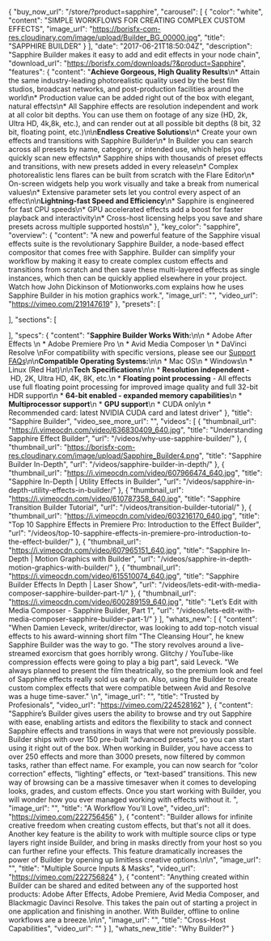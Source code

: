 {
  "buy_now_url": "/store/?product=sapphire",
  "carousel": [
    {
      "color": "white",
      "content": "SIMPLE WORKFLOWS FOR CREATING COMPLEX CUSTOM EFFECTS",
      "image_url": "https://borisfx-com-res.cloudinary.com/image/upload/Builder_BG_00000.jpg",
      "title": "SAPPHIRE BUILDER"
    }
  ],
  "date": "2017-06-21T18:50:04Z",
  "description": "Sapphire Builder makes it easy to add and edit effects in your node chain",
  "download_url": "https://borisfx.com/downloads/?&product=Sapphire",
  "features": {
    "content": "**Achieve Gorgeous, High Quality Results**\n* Attain the same industry-leading photorealistic quality used by the best film studios, broadcast networks, and post-production facilities around the world\n* Production value can be added right out of the box with elegant, natural effects\n* All Sapphire effects are resolution independent and work at all color bit depths. You can use them on footage of any size (HD, 2k, Ultra HD, 4k,8k, etc.), and can render out at all possible bit depths (8 bit, 32 bit, floating point, etc.)\n\n**Endless Creative Solutions**\n* Create your own effects and transitions with Sapphire Builder\n* In Builder you can search across all presets by name, category, or intended use, which helps you quickly scan new effects\n* Sapphire ships with thousands of preset effects and transitions, with new presets added in every release\n* Complex photorealistic lens flares can be built from scratch with the Flare Editor\n* On-screen widgets help you work visually and take a break from numerical values\n* Extensive parameter sets let you control every aspect of an effect\n\n**Lightning-fast Speed and Efficiency**\n* Sapphire is engineered for fast CPU speeds\n* GPU accelerated effects add a boost for faster playback and interactivity\n* Cross-host licensing helps you save and share presets across multiple supported hosts\n"
  },
  "key_color": "sapphire",
  "overview": {
    "content": "A new and powerful feature of the Sapphire visual effects suite is the revolutionary Sapphire Builder, a node-based effect compositor that comes free with Sapphire. Builder can simplify your workflow by making it easy to create complex custom effects and transitions from scratch and then save these multi-layered effects as single instances, which then can be quickly applied elsewhere in your project. Watch how John Dickinson of Motionworks.com explains how he uses Sapphire Builder in his motion graphics work.",
    "image_url": "",
    "video_url": "https://vimeo.com/219147619"
  },
  "presets": [

  ],
  "sections": [

  ],
  "specs": {
    "content": "**Sapphire Builder Works With:**\n\n  * Adobe After Effects \n  * Adobe Premiere Pro \n  * Avid Media Composer \n  * DaVinci Resolve \nFor compatibility with specific versions, please see our [Support FAQs](http://support.genarts.com/Knowledgebase/List)\n\n**Compatible Operating Systems:**\n\n  * Mac OS\n  * Windows\n  * Linux (Red Hat)\n\n**Tech Specifications**\n\n  * **Resolution independent -** HD, 2K, Ultra HD, 4K, 8K, etc.\n  * **Floating point processing** - All effects use full floating point processing for improved image quality and full 32-bit HDR support\n  * **64-bit enabled - expanded memory capabilities**\n  * **Multiprocessor support**\n  * **GPU support**\n    * CUDA only\n    * Recommended card: latest NVIDIA CUDA card and latest driver"
  },
  "title": "Sapphire Builder",
  "video_see_more_url": "",
  "videos": [
    {
      "thumbnail_url": "https://i.vimeocdn.com/video/636830409_640.jpg",
      "title": "Understanding Sapphire Effect Builder",
      "url": "/videos/why-use-sapphire-builder/"
    },
    {
      "thumbnail_url": "https://borisfx-com-res.cloudinary.com/image/upload/Sapphire_Builder4.png",
      "title": "Sapphire Builder In-Depth",
      "url": "/videos/sapphire-builder-in-depth/"
    },
    {
      "thumbnail_url": "https://i.vimeocdn.com/video/607966474_640.jpg",
      "title": "Sapphire In-Depth | Utility Effects in Builder",
      "url": "/videos/sapphire-in-depth-utility-effects-in-builder/"
    },
    {
      "thumbnail_url": "https://i.vimeocdn.com/video/610787358_640.jpg",
      "title": "Sapphire Transition Builder Tutorial",
      "url": "/videos/transition-builder-tutorial/"
    },
    {
      "thumbnail_url": "https://i.vimeocdn.com/video/603216170_640.jpg",
      "title": "Top 10 Sapphire Effects in Premiere Pro: Introduction to the Effect Builder",
      "url": "/videos/top-10-sapphire-effects-in-premiere-pro-introduction-to-the-effect-builder/"
    },
    {
      "thumbnail_url": "https://i.vimeocdn.com/video/607965151_640.jpg",
      "title": "Sapphire In-Depth | Motion Graphics with Builder",
      "url": "/videos/sapphire-in-depth-motion-graphics-with-builder/"
    },
    {
      "thumbnail_url": "https://i.vimeocdn.com/video/615510074_640.jpg",
      "title": "Sapphire Builder Effects In Depth | Laser Show",
      "url": "/videos/lets-edit-with-media-composer-sapphire-builder-part-1/"
    },
    {
      "thumbnail_url": "https://i.vimeocdn.com/video/600289159_640.jpg",
      "title": "Let’s Edit with Media Composer - Sapphire Builder, Part 1",
      "url": "/videos/lets-edit-with-media-composer-sapphire-builder-part-1/"
    }
  ],
  "whats_new": [
    {
      "content": "When Damien Leveck, writer/director, was looking to add top-notch visual effects to his award-winning short film \"The Cleansing Hour\", he knew Sapphire Builder was the way to go. \"The story revolves around a live-streamed exorcism that goes horribly wrong. Glitchy / YouTube-like compression effects were going to play a big part\", said Leveck. \"We always planned to present the film theatrically, so the premium look and feel of Sapphire effects really sold us early on. Also, using the Builder to create custom complex effects that were compatible between Avid and Resolve was a huge time-saver.\" \n",
      "image_url": "",
      "title": "Trusted by Profesionals",
      "video_url": "https://vimeo.com/224528162"
    },
    {
      "content": "Sapphire’s Builder gives users the ability to browse and try out Sapphire with ease, enabling artists and editors the flexibility to stack and connect Sapphire effects and transitions in ways that were not previously possible. Builder ships with over 150 pre-built “advanced presets”, so you can start using it right out of the box. When working in Builder, you have access to over 250 effects and more than 3000 presets, now filtered by common tasks, rather than effect name. For example, you can now search for “color correction” effects, “lighting” effects, or “text-based” transitions. This new way of browsing can be a massive timesaver when it comes to developing looks, grades, and custom effects. Once you start working with Builder, you will wonder how you ever managed working with effects without it. ",
      "image_url": "",
      "title": "A Workflow You'll Love",
      "video_url": "https://vimeo.com/222756456"
    },
    {
      "content": "Builder allows for infinite creative freedom when creating custom effects, but that's not all it does. Another key feature is the ability to work with multiple source clips or type layers right inside Builder, and bring in masks directly from your host so you can further refine your effects. This feature dramatically increases the power of Builder by opening up limitless creative options.\n\n",
      "image_url": "",
      "title": "Multiple Source Inputs & Masks",
      "video_url": "https://vimeo.com/222756824"
    },
    {
      "content": "Anything created within Builder can be shared and edited between any of the supported host products: Adobe After Effects, Adobe Premiere, Avid Media Composer, and Blackmagic Davinci Resolve. This takes the pain out of starting a project in one application and finishing in another. With Builder, offline to online workflows are a breeze.\n\n",
      "image_url": "",
      "title": "Cross-Host Capabilities",
      "video_url": ""
    }
  ],
  "whats_new_title": "Why Builder?"
}
##
